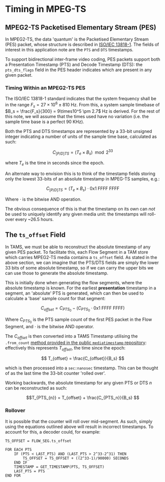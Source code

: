 # Timing in MPEG-TS

## MPEG2-TS Packetised Elementary Stream (PES)

In MPEG2-TS, the data 'quantum' is the Packetised Elementary Stream (PES) packet, whose structure is described in [ISO/IEC 13818-1](https://www.iso.org/obp/ui/en/#iso:std:iso-iec:13818:-1:ed-9:v1:en).
The fields of interest in this application note are the `PTS` and `DTS` timestamps.

To support bidirectional inter-frame video coding, PES packets support both a Presentation Timestamp (PTS) and Decode Timestamp (DTS): the `pts_dts_flags` field in the PES header indicates which are present in any given packet.

### Timing Within an MPEG2-TS PES

The ISO/IEC 13818-1 standard indicates that the system frequency shall be in the range
$F_s = 27\times10^6 \pm 810$ Hz.
From this, a system sample timebase of $B_s = \frac{F_s}{300} = 9\times10^5 \pm 2.7$ Hz is derived.
For the rest of this note, we will assume that the times used have no variation (i.e. the sample time base is a perfect 90 KHz).

Both the PTS and DTS timestamps are represented by a 33-bit unsigned integer indicating a number of units of the sample time base, calculated as such:

$$ C_{[P/D]TS} = (T_e \times B_s) \mod 2^{33} $$

where $T_e$ is the time in seconds since the epoch.

An alternate way to envision this is to think of the timestamp fields storing only the lowest 33-bits of an absolute timestamp in MPEG-TS samples, e.g.:

$$ C_{[P/D]TS}  = (T_e \times B_s) \cdot \text{0x1 FFFF FFFF} $$

Where $\cdot$ is the bitwise AND operation.

The obvious consequence of this is that the timestamp on its own can _not_ be used to uniquely identify any given media unit: the timestamps will roll-over every ~26.5 hours.

## The `ts_offset` Field

In TAMS, we must be able to reconstruct the absolute timestamp of any given PES packet.
To facilitate this, each Flow Segment in a TAM store which carries MPEG2-TS media contains a `ts_offset` field.
As stated in the above section, we can imagine that the PTS/DTS fields are simply the lower 33 bits of some absolute timestamp, so if we can carry the upper bits we can use those to generate the absolute timestamp.

This is initially done when generating the flow segments, where the absolute timestamp is known.
For the earliest **presentation** timestamp in a segment, an 'absolute' PTS is generated, which can then be used to calculate a 'base' sample count for that segment:

$$ C_{offset} = C_{PTS_{0}} - (C_{PTS_{0}} \cdot \text{0x1 FFFF FFFF}) $$

Where $C_{PTS_{0}}$ is the PTS sample count of the first PES packet in the Flow Segment, and $\cdot$ is the bitwise AND operator.

The $C_{offset}$ is then converted into a TAMS Timestamp utilising the `.from_count` [method provided in the public `mediatimestamp` repository](https://bbc.github.io/rd-apmm-python-lib-mediatimestamp/mediatimestamp/mediatimestamp.html#Timestamp.from_count): effectively this represents $T_{offset}$, the time since the epoch:

$$ T_{offset} = \frac{C_{offset}}{B_s} $$

which is then processed into a `sec:nanosec` timestamp.
This can be thought of as the last time the 33-bit counter 'rolled over'.

Working backwards, the absolute timestamp for any given PTS or DTS $n$ can be reconstructed as such:

$$T_{PTS_{n}} = T_{offset} + \frac{C_{PTS_n}}{B_s} $$

### Rollover

It is possible that the counter will roll over mid-segment.
As such, simply using the equations outlined above will result in incorrect timestamps.
To account for this, a decoder could, for example:

```text
TS_OFFSET = FLOW_SEG.ts_offset

FOR EACH PTS
    IF (PTS < LAST_PTS) AND (LAST_PTS > 2^33-2^31) THEN
        TS_OFFSET = TS_OFFSET + ((2^33-1)/90000) SECONDS
    END IF
    TIMESTAMP = GET_TIMESTAMP(PTS, TS_OFFSET)
    LAST_PTS = PTS
END FOR

```
